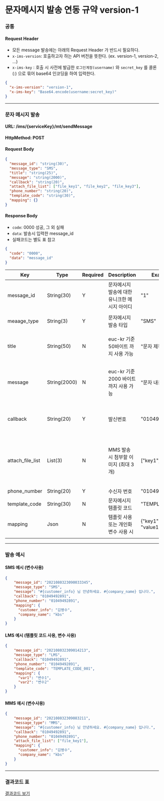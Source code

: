 # 문자메시지 발송 연동 규약 version-1
### 공통
#### Request Header
- 모든 message 발송에는 아래의 Request Header 가 반드시 필요하다.
- `x-ims-version`: 호출하고자 하는 API 버전을 뜻한다. (ex. version-1, version-2, ...)
- `x-ims-key` : 호출 시 사전에 발급한 `로그인계정(username)` 와 `secret_key` 를 콜론(:) 으로 묶어 base64 인코딩을 하여 입력한다.
```json
{
  "x-ims-version": "version-1",
  "x-ims-key": "Base64.encode(username:secret_key)"
}
```
---

### 문자 메시지 발송
#### URL: /ims/{serviceKey}/mt/sendMessage
#### HttpMethod: POST
#### Request Body
```json
{
  "message_id": "string(30)",
  "message_type": "SMS",
  "title": "string(25)",
  "message": "string(2000)",
  "callback": "string(20)",
  "attach_file_list": ["file_key1", "file_key2", "file_key3"],
  "phone_number": "string(20)",
  "template_code": "string(30)",
  "mapping": {}
}
```
#### Response Body
- `code`: 0000 성공, 그 외 실패
- `data`: 발송시 입력한 message_id
- 실패코드는 별도 표 참고
```json
{
  "code": "0000",
  "data": "message_id"
}
```
| Key              | Type         | Required | Description                                   | Example            | 비고                                 |
| ---------------- | ------------ | -------- | --------------------------------------------- | ------------------ | ------------------------------------ |
| message_id       | String(30)   | Y        | 문자메시지 발송에 대한 유니크한 메시지 아이디 | "1"                |                                      |
| meaage_type      | String(3)    | Y        | 문자메시지 발송 타입                          | "SMS"              | "SMS", "LMS", "MMS"                  |
| title            | String(50)   | N        | euc-kr 기준 50바이트 까지 사용 가능           | "문자 제목"        | LMS, MMS 에서만 사용 가능            |
| message          | String(2000) | N        | euc-kr 기준 2000 바이트 까지 사용 가능        | "문자 내용"        |    SMS: 90byte 이하, LMS/MMS 2000byte 이하                                  |
| callback         | String(20)   | Y        | 발신번호                                      | "01049492891"      | 사전에 등록한 발신번호로만 발송 가능 |
| attach_file_list | List(3)      | N        | MMS 발송 시 첨부할 이미지 (최대 3개)          | ["key1", "key2"]   | MMS 에서만 사용 가능 (사전에 업로드한 image file key 만 사용가능)                 |
| phone_number     | String(20)   | Y        | 수신자 번호                                   | "01049492891"      |                                      |
| template_code    | String(30)   | N        | 문자메시지 템플릿 코드                        | "TEMPLATE_001"     |                                      |
| mapping          | Json         | N        | 템플릿 사용 또는 개인화 변수 사용 시          | {"key1": "value1"} |                                      |
|                  |              |          |                                               |                    |                                      |

---
### 발송 예시
#### SMS 예시 (변수사용)
```json
{
    "message_id": "2021080323090033345",
    "message_type": "SMS",
    "message": "#{customer_info} 님 안녕하세요. #{company_name} 입니다.",
    "callback": "01049492891",
    "phone_number": "01049492891",
    "mapping": {
      "customer_info": "김병수",
      "company_name": "kbs"
    }
}
```

#### LMS 예시 (템플릿 코드 사용, 변수 사용)
```json
{
    "message_id": "202108032309014213",
    "message_type": "LMS",
    "callback": "01049492891",
    "phone_number": "01049492891",
    "template_code": "TEMPLATE_CODE_001",
    "mapping": {
      "var1": "변수1",
      "var2": "변수2"
    }
}
```
#### MMS 예시 (변수사용)
```json
{
    "message_id": "202108032309083211",
    "message_type": "MMS",
    "message": "#{customer_info} 님 안녕하세요. #{company_name} 입니다.",
    "callback": "01049492891",
    "phone_number": "01049492891",
    "attach_file_list": ["file_key1"],
    "mapping": {
      "customer_info": "김병수",
      "company_name": "kbs"
    }
}
```
---
### 결과코드 표
[결과코드 보기](./report_code.md)
